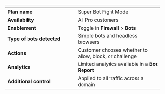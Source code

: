 <table>
  <thead>
    <tr>
      <th width="25%"></th>
      <th width="30%"></th>
    </tr>
  </thead>
  <tbody>
    <tr>
      <td>
        <b>Plan name</b>
      </td>
      <td>Super Bot Fight Mode</td>
    </tr>
    <tr>
      <td>
        <b>Availability</b>
      </td>
      <td>All Pro customers</td>
    </tr>
    <tr>
      <td>
        <b>Enablement</b>
      </td>
      <td>
        Toggle in <b>Firewall</b> > <b>Bots</b>
      </td>
    </tr>
    <tr>
      <td>
        <b>Type of bots detected</b>
      </td>
      <td>Simple bots and headless browsers</td>
    </tr>
    <tr>
      <td>
        <b>Actions</b>
      </td>
      <td>Customer chooses whether to allow, block, or challenge</td>
    </tr>
    <tr>
      <td>
        <b>Analytics</b>
      </td>
      <td>
        Limited analytics available in a <b>Bot Report</b>
      </td>
    </tr>
    <tr>
      <td>
        <b>Additional control</b>
      </td>
      <td>Applied to all traffic across a domain</td>
    </tr>
  </tbody>
</table>
